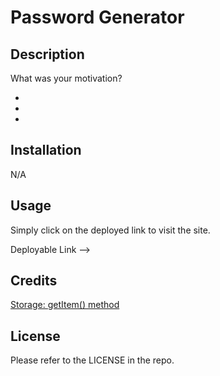 # Password Generator


## Description
What was your motivation?


-
- 
- 


## Installation

N/A
## Usage

Simply click on the deployed link to visit the site.

Deployable Link --> []()

## Credits

[Storage: getItem() method](https://developer.mozilla.org/en-US/docs/Web/API/Storage/getItem)
## License

Please refer to the LICENSE in the repo.
